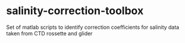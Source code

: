 # salinity-correction-toolbox
Set of matlab scripts to identify correction coefficients for salinity data taken from CTD rossette and glider
